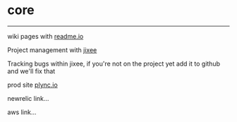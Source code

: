 # core

---

wiki pages with [readme.io](http://plync.readme.io)

Project management with [jixee](https://jixee.me/#project/54d1adb72a09163c74000b07/board/54d1adb72a09163c74000b08)

Tracking bugs within jixee, if you're not on the project yet add it to github and we'll fix that

prod site [plync.io](https://plync.io)

newrelic link...

aws link...






